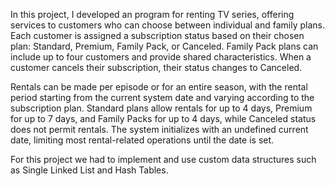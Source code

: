 
In this project, I developed an program for renting TV series, offering services to customers who can choose between individual and family plans. Each customer is assigned a subscription status based on their chosen plan: Standard, Premium, Family Pack, or Canceled. Family Pack plans can include up to four customers and provide shared characteristics. When a customer cancels their subscription, their status changes to Canceled.
		
Rentals can be made per episode or for an entire season, with the rental period starting from the current system date and varying according to the subscription plan. Standard plans allow rentals for up to 4 days, Premium for up to 7 days, and Family Packs for up to 4 days, while Canceled status does not permit rentals. The system initializes with an undefined current date, limiting most rental-related operations until the date is set.	
		
For this project we had to implement and use custom data structures such as Single Linked List and Hash Tables.
